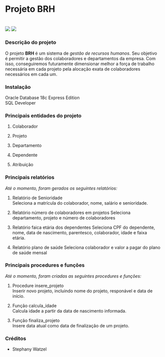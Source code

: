 # Projeto BRH <h1>

<img src="https://img.shields.io/badge/Oracle-F80000?style=for-the-badge&logo=oracle&logoColor=black" /> 
<img src="https://img.shields.io/badge/PLSQL-F80000?style=for-the-badge&logo=oracle&logoColor=black" />  


### **Descrição do projeto**  

O projeto **BRH** é um sistema de _gestão de recursos humanos_. Seu objetivo é permitir a gestão dos colaboradores e departamentos da empresa. Com isso, conseguiremos futuramente dimensionar melhor a força de trabalho necessária em cada projeto pela alocação exata de colaboradores necessários em cada um.  

### **Instalação**  

Oracle Database 18c Express Edition    
SQL Developer  



### **Principais entidades do projeto**

1. Colaborador  

2. Projeto  

3. Departamento  

4. Dependente 

5. Atribuição

### **Principais relatórios** 

_Até o momento, foram gerados os seguintes relatórios:_

1. Relatório de Senioridade  
Seleciona a matrícula do colaborador, nome, salário e senioridade.

2. Relatório número de colaboradores em projetos
Seleciona departamento, projeto e número de colaboradores  

3. Relatório faica etária dos dependentes
Seleciona CPF do dependente, nome, data de nascimento, parentesco, colaborador, idade e faixa etária.

4. Relatório plano de saúde
Seleciona colaborador e valor a pagar do plano de saúde mensal  

### **Principais procedures e funções**

_Até o momento, foram criadas as seguintes procedures e funções:_  

1. Procedure insere_projeto  
Inserir novo projeto, incluindo nome do projeto, responável e data de início.  

2. Função calcula_idade  
Calcula idade a partir da data de nascimento informada.  

3. Função finaliza_projeto  
Insere data atual como data de finalização de um projeto.   

### **Créditos**  

* Stephany Watzel 








